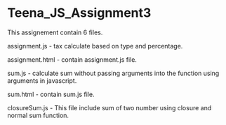 # Teena_JS_Assignment3
This assignement contain 6 files.

assignment.js - tax calculate based on type and percentage.

assignment.html - contain assignment.js file.

sum.js - calculate sum without passing arguments into the function using arguments in javascript.

sum.html - contain sum.js file.

closureSum.js - This file include sum of two number using closure and normal sum function.
